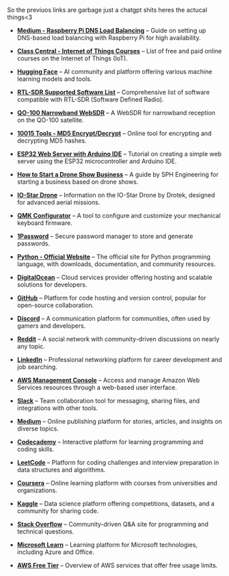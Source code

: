 So the previuos links are garbage just a chatgpt shits
heres the actucal things<3

- **[Medium - Raspberry Pi DNS Load Balancing](https://medium.com/@life-is-short-so-enjoy-it/raspberry-pi-dns-based-load-balancing-and-high-availability-040eef69f196)** – Guide on setting up DNS-based load balancing with Raspberry Pi for high availability.

- **[Class Central - Internet of Things Courses](https://www.classcentral.com/subject/internet-of-things)** – List of free and paid online courses on the Internet of Things (IoT).

- **[Hugging Face](https://huggingface.co/)** – AI community and platform offering various machine learning models and tools.

- **[RTL-SDR Supported Software List](https://www.rtl-sdr.com/big-list-rtl-sdr-supported-software/)** – Comprehensive list of software compatible with RTL-SDR (Software Defined Radio).

- **[QO-100 Narrowband WebSDR](https://eshail.batc.org.uk/nb/)** – A WebSDR for narrowband reception on the QO-100 satellite.

- **[10015 Tools - MD5 Encrypt/Decrypt](https://10015.io/tools/md5-encrypt-decrypt)** – Online tool for encrypting and decrypting MD5 hashes.

- **[ESP32 Web Server with Arduino IDE](https://lastminuteengineers.com/creating-esp32-web-server-arduino-ide/)** – Tutorial on creating a simple web server using the ESP32 microcontroller and Arduino IDE.

- **[How to Start a Drone Show Business](https://shop.sphengineering.com/en-en/collections/drone-show-technologies/products/how-to-create-a-drone-show-business?utm_source=droneshowsoftware.com&utm_medium=referral&utm_campaign=sign-up_button)** – A guide by SPH Engineering for starting a business based on drone shows.

- **[IO-Star Drone](https://drotek.com/io-star-drone/)** – Information on the IO-Star Drone by Drotek, designed for advanced aerial missions.

- **[QMK Configurator](https://config.qmk.fm/)** – A tool to configure and customize your mechanical keyboard firmware.

- **[1Password](https://1password.com/)** – Secure password manager to store and generate passwords.

- **[Python - Official Website](https://www.python.org/)** – The official site for Python programming language, with downloads, documentation, and community resources.

- **[DigitalOcean](https://www.digitalocean.com/)** – Cloud services provider offering hosting and scalable solutions for developers.

- **[GitHub](https://github.com/)** – Platform for code hosting and version control, popular for open-source collaboration.

- **[Discord](https://discord.com/)** – A communication platform for communities, often used by gamers and developers.

- **[Reddit](https://www.reddit.com/)** – A social network with community-driven discussions on nearly any topic.

- **[LinkedIn](https://www.linkedin.com/)** – Professional networking platform for career development and job searching.

- **[AWS Management Console](https://aws.amazon.com/console/)** – Access and manage Amazon Web Services resources through a web-based user interface.

- **[Slack](https://slack.com/)** – Team collaboration tool for messaging, sharing files, and integrations with other tools.

- **[Medium](https://medium.com/)** – Online publishing platform for stories, articles, and insights on diverse topics.

- **[Codecademy](https://www.codecademy.com/)** – Interactive platform for learning programming and coding skills.

- **[LeetCode](https://leetcode.com/)** – Platform for coding challenges and interview preparation in data structures and algorithms.

- **[Coursera](https://www.coursera.org/)** – Online learning platform with courses from universities and organizations.

- **[Kaggle](https://www.kaggle.com/)** – Data science platform offering competitions, datasets, and a community for sharing code.

- **[Stack Overflow](https://stackoverflow.com/)** – Community-driven Q&A site for programming and technical questions.

- **[Microsoft Learn](https://docs.microsoft.com/learn/)** – Learning platform for Microsoft technologies, including Azure and Office.

- **[AWS Free Tier](https://aws.amazon.com/free/)** – Overview of AWS services that offer free usage limits.


